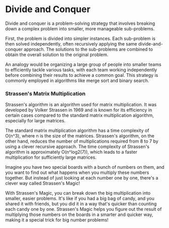 # Divide and Conquer

Divide and conquer is a problem-solving strategy that involves breaking down a complex problem into smaller, more manageable sub-problems.

First, the problem is divided into simpler instances. Each sub-problem is then solved independently, often recursively applying the same divide-and-conquer approach.
The solutions to the sub-problems are combined to obtain the overall solution to the original problem.

An analogy would be organizing a large group of people into smaller teams to efficiently tackle various tasks, with each team working independently before combining their results to achieve a common goal. This strategy is commonly employed in algorithms like merge sort and binary search.

### Strassen's Matrix Multiplication

Strassen's algorithm is an algorithm used for matrix multiplication. It was developed by Volker Strassen in 1969 and is known for its efficiency in certain cases compared to the standard matrix multiplication algorithm, especially for large matrices.

The standard matrix multiplication algorithm has a time complexity of O(n^3), where n is the size of the matrices. Strassen's algorithm, on the other hand, reduces the number of multiplications required from 8 to 7 by using a clever recursive approach. The time complexity of Strassen's algorithm is approximately O(n^log2(7)), which leads to a faster multiplication for sufficiently large matrices.

Imagine you have two special boards with a bunch of numbers on them, and you want to find out what happens when you multiply these numbers together. But instead of just looking at each number one by one, there's a clever way called Strassen's Magic!

With Strassen's Magic, you can break down the big multiplication into smaller, easier problems. It's like if you had a big bag of candy, and you shared it with friends, but you did it in a way that's quicker than counting each candy one by one. Strassen's Magic helps you figure out the result of multiplying those numbers on the boards in a smarter and quicker way, making it a special trick for big number problems!